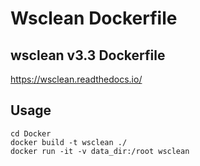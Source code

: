 # Wsclean Dockerfile
wsclean v3.3 Dockerfile
-------------------------
https://wsclean.readthedocs.io/

## Usage
```
cd Docker
docker build -t wsclean ./
docker run -it -v data_dir:/root wsclean
```
